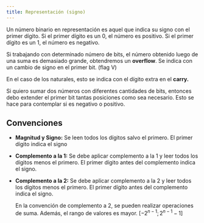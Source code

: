 ```yaml
---
title: Representación (signo)
---
```


Un número binario en representación es aquel que indica su signo con el primer dígito. Si el primer dígito es un $0$, el número es positivo. Si el primer dígito es un $1$, el número es negativo.

Si trabajando con determinado número de bits, el número obtenido luego de una suma es demasiado grande, obtendremos un **overflow**. Se indica con un cambio de signo en el primer bit. (flag V)

En el caso de los naturales, esto se indica con el dígito extra en el **carry.**

Si quiero sumar dos números con diferentes cantidades de bits, entonces debo extender el primer bit tantas posiciones como sea necesario. Esto se hace para contemplar si es negativo o positivo.

## Convenciones

- **Magnitud y Signo:** Se leen todos los dígitos salvo el primero. El primer dígito indica el signo
- **Complemento a la 1:** Se debe aplicar complemento a la 1 y leer todos los dígitos menos el primero. El primer dígito antes del complemento indica el signo.
- **Complemento a la 2:** Se debe aplicar complemento a la 2 y leer todos los dígitos menos el primero. El primer dígito antes del complemento indica el signo.

	En la convención de complemento a 2, se pueden realizar operaciones de suma. Además, el rango de valores es mayor. $[-2^{n-1};2^{n-1}-1]$
